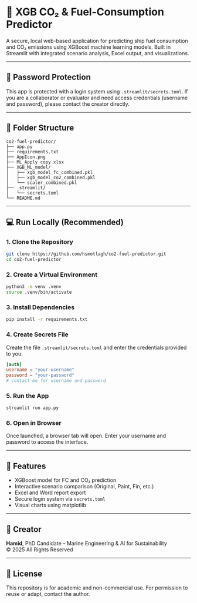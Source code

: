 # 🚢 XGB CO₂ & Fuel-Consumption Predictor

A secure, local web-based application for predicting ship fuel consumption and CO₂ emissions using XGBoost machine learning models. Built in Streamlit with integrated scenario analysis, Excel output, and visualizations.

---

## 🔐 Password Protection
This app is protected with a login system using `.streamlit/secrets.toml`. If you are a collaborator or evaluator and need access credentials (username and password), please contact the creator directly.

---

## 📁 Folder Structure
```
co2-fuel-predictor/
├── app.py
├── requirements.txt
├── AppIcon.png
├── ML_Apply copy.xlsx
├── XGB_ML_model/
│   ├── xgb_model_fc_combined.pkl
│   ├── xgb_model_co2_combined.pkl
│   └── scaler_combined.pkl
├── .streamlit/
│   └── secrets.toml
└── README.md
```

---

## 💻 Run Locally (Recommended)

### 1. Clone the Repository
```bash
git clone https://github.com/hsmotlagh/co2-fuel-predictor.git
cd co2-fuel-predictor
```

### 2. Create a Virtual Environment
```bash
python3 -m venv .venv
source .venv/bin/activate
```

### 3. Install Dependencies
```bash
pip install -r requirements.txt
```

### 4. Create Secrets File
Create the file `.streamlit/secrets.toml` and enter the credentials provided to you:
```toml
[auth]
username = "your-username"
password = "your-password"
# contact me for username and password
```

### 5. Run the App
```bash
streamlit run app.py
```

### 6. Open in Browser
Once launched, a browser tab will open. Enter your username and password to access the interface.

---

## 🧪 Features
- XGBoost model for FC and CO₂ prediction
- Interactive scenario comparison (Original, Paint, Fin, etc.)
- Excel and Word report export
- Secure login system via `secrets.toml`
- Visual charts using matplotlib

---

## 👤 Creator
**Hamid**, PhD Candidate – Marine Engineering & AI for Sustainability  
© 2025 All Rights Reserved

---

## 📜 License
This repository is for academic and non-commercial use. For permission to reuse or adapt, contact the author.

